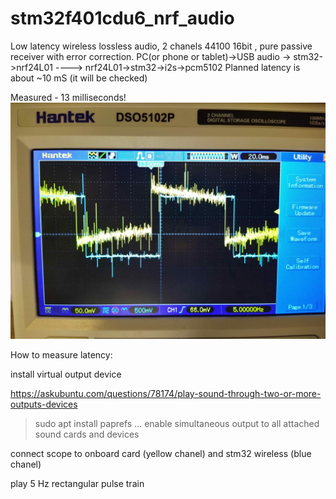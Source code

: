 # stm32f401cdu6_nrf_audio
Low latency wireless lossless audio, 2 chanels 44100 16bit , pure passive receiver with error correction. PC(or phone or tablet)->USB audio -> stm32->nrf24L01 ----> nrf24L01->stm32->i2s->pcm5102
Planned latency is about ~10 mS (it will be checked)


Measured - 13 milliseconds!
![image1](https://github.com/sdima1357/stm32f401cdu6_nrf_audio/blob/main/images/IMG_20240609_221716_2c.jpg?raw=true)

How to measure latency:

install  virtual output device 

https://askubuntu.com/questions/78174/play-sound-through-two-or-more-outputs-devices

>sudo apt install paprefs
>...
enable simultaneous output to all attached sound cards and devices

connect scope to onboard card (yellow chanel) and stm32 wireless (blue chanel)

play 5 Hz rectangular pulse train







